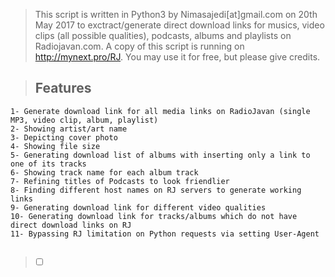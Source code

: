 > This script is written in Python3 by Nimasajedi[at]gmail.com on 20th May 2017 to exctract/generate direct download links for musics, video clips (all possible qualities), podcasts, albums and playlists on Radiojavan.com. A copy of this script is running on http://mynext.pro/RJ. You may use it 
for free, but please give credits. 

##

> ## Features 
```
1- Generate download link for all media links on RadioJavan (single MP3, video clip, album, playlist)
2- Showing artist/art name
3- Depicting cover photo
4- Showing file size
5- Generating download list of albums with inserting only a link to one of its tracks
6- Showing track name for each album track
7- Refining titles of Podcasts to look friendlier
8- Finding different host names on RJ servers to generate working links
9- Generating download link for different video qualities
10- Generating download link for tracks/albums which do not have direct download links on RJ
11- Bypassing RJ limitation on Python requests via setting User-Agent 
```

## 
> - [ ]  ‏‏‏
#
###

